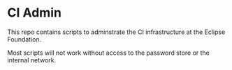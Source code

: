 # CI Admin

This repo contains scripts to adminstrate the CI infrastructure at the Eclipse Foundation.

Most scripts will not work without access to the password store or the internal network.

